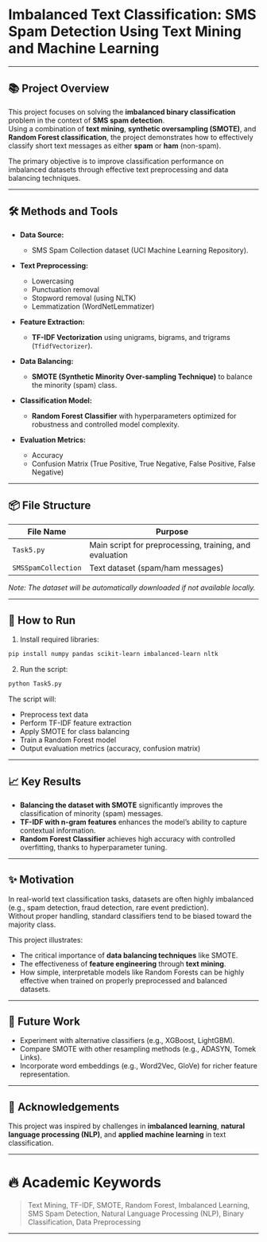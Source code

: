 # Imbalanced Text Classification: SMS Spam Detection Using Text Mining and Machine Learning

---

## 📚 Project Overview

This project focuses on solving the **imbalanced binary classification** problem in the context of **SMS spam detection**.  
Using a combination of **text mining**, **synthetic oversampling (SMOTE)**, and **Random Forest classification**, the project demonstrates how to effectively classify short text messages as either **spam** or **ham** (non-spam).

The primary objective is to improve classification performance on imbalanced datasets through effective text preprocessing and data balancing techniques.

---

## 🛠 Methods and Tools

- **Data Source:**  
  - SMS Spam Collection dataset (UCI Machine Learning Repository).

- **Text Preprocessing:**  
  - Lowercasing
  - Punctuation removal
  - Stopword removal (using NLTK)
  - Lemmatization (WordNetLemmatizer)

- **Feature Extraction:**  
  - **TF-IDF Vectorization** using unigrams, bigrams, and trigrams (`TfidfVectorizer`).

- **Data Balancing:**  
  - **SMOTE (Synthetic Minority Over-sampling Technique)** to balance the minority (spam) class.

- **Classification Model:**  
  - **Random Forest Classifier** with hyperparameters optimized for robustness and controlled model complexity.

- **Evaluation Metrics:**  
  - Accuracy
  - Confusion Matrix (True Positive, True Negative, False Positive, False Negative)

---

## 📦 File Structure

| File Name            | Purpose                                             |
|----------------------|-----------------------------------------------------|
| `Task5.py`            | Main script for preprocessing, training, and evaluation |
| `SMSSpamCollection`   | Text dataset (spam/ham messages)                    |

*Note: The dataset will be automatically downloaded if not available locally.*

---

## 🚀 How to Run

1. Install required libraries:
```bash
pip install numpy pandas scikit-learn imbalanced-learn nltk
```

2. Run the script:
```bash
python Task5.py
```

The script will:
- Preprocess text data
- Perform TF-IDF feature extraction
- Apply SMOTE for class balancing
- Train a Random Forest model
- Output evaluation metrics (accuracy, confusion matrix)

---

## 📈 Key Results

- **Balancing the dataset with SMOTE** significantly improves the classification of minority (spam) messages.
- **TF-IDF with n-gram features** enhances the model’s ability to capture contextual information.
- **Random Forest Classifier** achieves high accuracy with controlled overfitting, thanks to hyperparameter tuning.

---

## ✨ Motivation

In real-world text classification tasks, datasets are often highly imbalanced (e.g., spam detection, fraud detection, rare event prediction).  
Without proper handling, standard classifiers tend to be biased toward the majority class.

This project illustrates:
- The critical importance of **data balancing techniques** like SMOTE.
- The effectiveness of **feature engineering** through **text mining**.
- How simple, interpretable models like Random Forests can be highly effective when trained on properly preprocessed and balanced datasets.

---

## 🧠 Future Work

- Experiment with alternative classifiers (e.g., XGBoost, LightGBM).
- Compare SMOTE with other resampling methods (e.g., ADASYN, Tomek Links).
- Incorporate word embeddings (e.g., Word2Vec, GloVe) for richer feature representation.

---

## 📢 Acknowledgements

This project was inspired by challenges in **imbalanced learning**, **natural language processing (NLP)**, and **applied machine learning** in text classification.

---

# 🔥 Academic Keywords

> Text Mining, TF-IDF, SMOTE, Random Forest, Imbalanced Learning, SMS Spam Detection, Natural Language Processing (NLP), Binary Classification, Data Preprocessing

---
